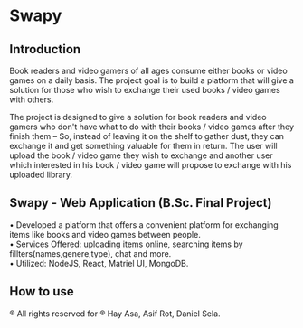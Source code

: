 # Swapy

## Introduction
Book readers and video gamers of all ages consume either books or video games on a daily basis.
The project goal is to build a platform that will give a solution for those who wish to exchange their used books / video games with others. 

The project is designed to give a solution for book readers and video gamers who don't have what to do with their books / video games after they finish them – So, instead of leaving it on the shelf to gather dust, they can exchange it and get something valuable for them in return.
The user will upload the book / video game they wish to exchange and another user which interested in his book / video game will propose to exchange with his uploaded library.



## Swapy - Web Application (B.Sc. Final Project)
• Developed a platform that offers a convenient platform for exchanging items like books and video games between people. <br/>
• Services Offered: uploading items online, searching items by fillters(names,genere,type), chat and more. <br/>
• Utilized: NodeJS, React, Matriel UI, MongoDB.

## How to use








® All rights reserved for ® Hay Asa, Asif Rot, Daniel Sela.
